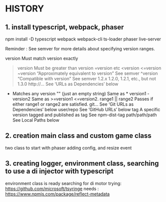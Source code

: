 # HISTORY

## 1. install typescript, webpack, phaser
npm install -D typescript webpack webpack-cli ts-loader phaser live-server 

Reminder : 
See semver for more details about specifying version ranges.

version Must match version exactly
>version Must be greater than version
>=version etc
<version
<=version
~version “Approximately equivalent to version” See semver
^version “Compatible with version” See semver
1.2.x 1.2.0, 1.2.1, etc., but not 1.3.0
http://... See ‘URLs as Dependencies’ below
* Matches any version
"" (just an empty string) Same as *
version1 - version2 Same as >=version1 <=version2.
range1 || range2 Passes if either range1 or range2 are satisfied.
git... See ‘Git URLs as Dependencies’ below
user/repo See ‘GitHub URLs’ below
tag A specific version tagged and published as tag See npm-dist-tag
path/path/path See Local Paths below

## 2. creation main class and custom game class
two class to start with phaser 
adding config, and resize event

## 3. creating logger, environment class, searching to use a di injector with typescript
environment class is ready
searching for di motor 
trying: https://github.com/microsoft/tsyringe
needs : https://www.npmjs.com/package/reflect-metadata